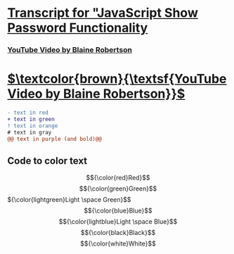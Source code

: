 # [Transcript for "JavaScript Show Password Functionality](https://jmmonjeremy.github.io/Transcripts/JavaScript_Show_Password_Functionality.html)
### [YouTube Video by Blaine Robertson](https://www.youtube.com/watch?v=4vIkaZ1qb74)
<a href="https://www.youtube.com/watch?v=4vIkaZ1qb74"><h1>$\textcolor{brown}{\textsf{YouTube Video by Blaine Robertson}}$</h1></a>
```diff
- text in red
+ text in green
! text in orange
# text in gray
@@ text in purple (and bold)@@
```
## Code to color text
$${\color{red}Red}$$ 
$${\color{green}Green}$$ 
${\color{lightgreen}Light \space Green}$$ 
$${\color{blue}Blue}$$ 
$${\color{lightblue}Light \space Blue}$$ 
$${\color{black}Black}$$ 
$${\color{white}White}$$

